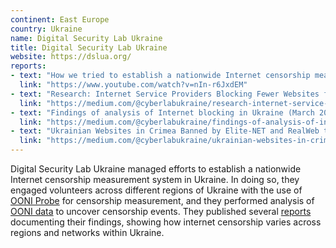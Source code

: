 ```yaml
---
continent: East Europe
country: Ukraine
name: Digital Security Lab Ukraine
title: Digital Security Lab Ukraine
website: https://dslua.org/
reports:
- text: "How we tried to establish a nationwide Internet censorship measurement system in Ukraine (live-streamed presentation)"
  link: "https://www.youtube.com/watch?v=nIn-r6JxdEM"
- text: "Research: Internet Service Providers Blocking Fewer Websites from the Sanction List"
  link: "https://medium.com/@cyberlabukraine/research-internet-service-providers-blocking-fewer-websites-from-the-sanction-list-8a1a9b4b8bd9"
- text: "Findings of analysis of Internet blocking in Ukraine (March 2019)"
  link: "https://medium.com/@cyberlabukraine/findings-of-analysis-of-internet-blocking-in-ukraine-march-2019-b20e23c17aee"	
- text: "Ukrainian Websites in Crimea Banned by Elite-NET and RealWeb the Most — a Research"
  link: "https://medium.com/@cyberlabukraine/ukrainian-websites-in-crimea-banned-by-elite-net-and-realweb-the-most-a-research-df9fc4a18748"
---
```


Digital Security Lab Ukraine managed efforts to establish a nationwide Internet censorship measurement system in Ukraine. In doing so, they engaged volunteers across different regions of Ukraine with the use of [OONI Probe](https://ooni.org/install/) for censorship measurement, and they performed analysis of [OONI data](https://ooni.org/data/) to uncover censorship events. They published several [reports](https://medium.com/@cyberlabukraine) documenting their findings, showing how internet censorship varies across regions and networks within Ukraine.
